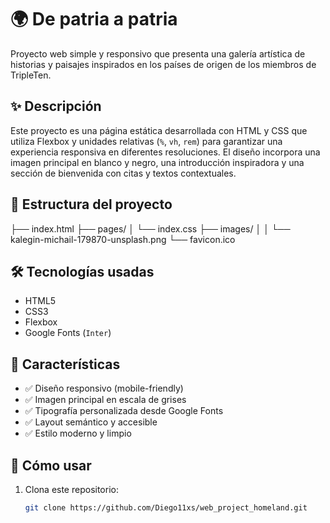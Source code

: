 # 🌍 De patria a patria

Proyecto web simple y responsivo que presenta una galería artística de historias y paisajes inspirados en los países de origen de los miembros de TripleTen.

## ✨ Descripción

Este proyecto es una página estática desarrollada con HTML y CSS que utiliza Flexbox y unidades relativas (`%`, `vh`, `rem`) para garantizar una experiencia responsiva en diferentes resoluciones. El diseño incorpora una imagen principal en blanco y negro, una introducción inspiradora y una sección de bienvenida con citas y textos contextuales.

## 📁 Estructura del proyecto

├── index.html
├── pages/
│ └── index.css
├── images/ │
│ └── kalegin-michail-179870-unsplash.png
└── favicon.ico

## 🛠️ Tecnologías usadas

- HTML5
- CSS3
- Flexbox
- Google Fonts (`Inter`)

## 📐 Características

- ✅ Diseño responsivo (mobile-friendly)
- ✅ Imagen principal en escala de grises
- ✅ Tipografía personalizada desde Google Fonts
- ✅ Layout semántico y accesible
- ✅ Estilo moderno y limpio

## 🧰 Cómo usar

1. Clona este repositorio:
   ```bash
   git clone https://github.com/Diego11xs/web_project_homeland.git
   ```

